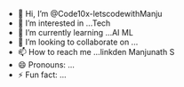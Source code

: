 - 👋 Hi, I’m @Code10x-letscodewithManju
- 👀 I’m interested in ...Tech
- 🌱 I’m currently learning ...AI ML
- 💞️ I’m looking to collaborate on ...
- 📫 How to reach me ...linkden Manjunath S
- 😄 Pronouns: ...
- ⚡ Fun fact: ...

<!---
Code10x-letscodewithManju/Code10x-letscodewithManju is a ✨ special ✨ repository because its `README.md` (this file) appears on your GitHub profile.
You can click the Preview link to take a look at your changes.
--->
